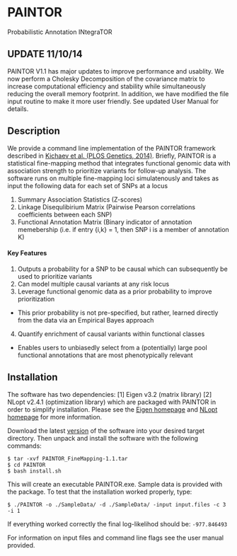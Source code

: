 # PAINTOR
Probabilistic Annotation INtegraTOR

## UPDATE 11/10/14
PAINTOR V1.1 has major updates to improve performance and usablity. We now perform a Cholesky Decomposition of the covariance matrix to increase computational efficiency and stability while simultaneously reducing the overall memory footprint. In addition, we have modified the file input routine to make it more user friendly. See updated User Manual for details.   

## Description

We provide a command line implementation of the PAINTOR framework described in [Kichaev et al. (PLOS Genetics, 2014)](http://www.plosgenetics.org/article/info%3Adoi%2F10.1371%2Fjournal.pgen.1004722). Briefly, PAINTOR is a statistical fine-mapping method that integrates functional genomic data with association strength to prioritize variants for follow-up analysis. The software runs on multiple fine-mapping loci simulatenously and takes as input the following data for each set of SNPs at a locus


1. Summary Association Statistics (Z-scores)
2. Linkage Disequlibirium Matrix (Pairwise Pearson correlations coefficients between each SNP)
3. Functional Annotation Matrix (Binary indicator of annotation memebership (i.e. if entry {i,k} = 1, then SNP i is a member of annotation K)

#### Key Features

1. Outputs a probability for a SNP to be causal which can subsequently be used to prioritize variants
2. Can model multiple causal variants at any risk locus
3. Leverage functional genomic data as a prior probability to improve prioritization
  - This prior probability is not pre-specified, but rather, learned directly from the data via an Empirical Bayes approach
4. Quantify enrichment of causal variants within functional classes
  - Enables users to unbiasedly select from a (potentially) large pool functional annotations that are most phenotypically relevant

## Installation
The software has two dependencies: [1] Eigen v3.2 (matrix library) [2] NLopt v2.4.1 (optimization library) which are packaged with PAINTOR in order to simplify installation. Please see the [Eigen homepage](http://eigen.tuxfamily.org/index.php?title=Main_Page) and [NLopt homepage](http://ab-initio.mit.edu/wiki/index.php/NLopt) for more information.

Download the latest [version](https://github.com/gkichaev/PAINTOR_FineMapping/releases) of the software into your desired target directory. Then unpack and install the software with the following commands:

`$ tar -xvf PAINTOR_FineMapping-1.1.tar`  
`$ cd PAINTOR`  
`$ bash install.sh`  

This will create an executable PAINTOR.exe. Sample data is provided with the package. To test that the installation worked properly, type:

`$ ./PAINTOR -o ./SampleData/ -d ./SampleData/ -input input.files -c 3 -i 1`

If everything worked correctly the final log-likelihod should be: `-977.846493`

For information on input files and command line flags see the user manual provided.
